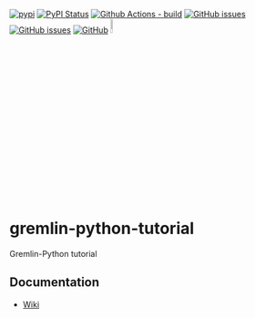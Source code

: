 [![pypi](https://img.shields.io/pypi/pyversions/gremlin-python-tutorial)](https://pypi.org/project/gremlin-python-tutorial/)
[![PyPI Status](https://img.shields.io/pypi/v/gremlin-python-tutorial)](https://pypi.org/project/gremlin-python-tutorial/)
[![Github Actions - build](https://github.com/WolfgangFahl/gremlin-python-tutorial/actions/workflows/build.yaml/badge.svg)](https://github.com/WolfgangFahl/gremlin-python-tutorial/actions/workflows/build.yaml)
[![GitHub issues](https://img.shields.io/github/issues/WolfgangFahl/gremlin-python-tutorial.svg)](https://github.com/WolfgangFahl/gremlin-python-tutorial/issues)
[![GitHub issues](https://img.shields.io/github/issues-closed/WolfgangFahl/gremlin-python-tutorial.svg)](https://github.com/WolfgangFahl/gremlin-python-tutorial/issues/?q=is%3Aissue+is%3Aclosed)
[![GitHub](https://img.shields.io/github/license/WolfgangFahl/gremlin-python-tutorial.svg)](https://www.apache.org/licenses/LICENSE-2.0)
[<img alt="BITPlan" width="8%" src="http://wiki.bitplan.com/images/wiki/thumb/3/38/BITPlanLogoFontLessTransparent.png/198px-BITPlanLogoFontLessTransparent.png" />](http://www.bitplan.com)
# gremlin-python-tutorial
Gremlin-Python tutorial

## Documentation
* [Wiki](http://wiki.bitplan.com/index.php/Gremlin_python)
